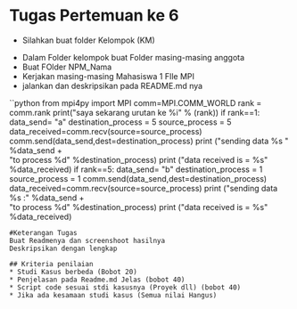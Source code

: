 # Tugas Pertemuan ke 6

- Silahkan buat folder Kelompok (KM)

* Dalam Folder kelompok buat Folder masing-masing anggota
* Buat FOlder NPM_Nama
* Kerjakan masing-masing Mahasiswa 1 FIle MPI
* jalankan dan deskripsikan pada README.md nya

``python
from mpi4py import MPI
comm=MPI.COMM_WORLD
rank = comm.rank
print("saya sekarang urutan ke %i" % (rank))
if rank==1:
data_send= "a"
destination_process = 5
source_process = 5
    data_received=comm.recv(source=source_process)
    comm.send(data_send,dest=destination_process)
    print ("sending data %s " %data_send + \
           "to process %d" %destination_process)
    print ("data received is = %s" %data_received)
if rank==5:
data_send= "b"
destination_process = 1
source_process = 1
    comm.send(data_send,dest=destination_process)
    data_received=comm.recv(source=source_process)
    print ("sending data %s :" %data_send + \
           "to process %d" %destination_process)
    print ("data received is = %s" %data_received)
```
#Keterangan Tugas
Buat Readmenya dan screenshoot hasilnya
Deskripsikan dengan lengkap

## Kriteria penilaian
* Studi Kasus berbeda (Bobot 20)
* Penjelasan pada Readme.md Jelas (bobot 40)
* Script code sesuai stdi kasusnya (Proyek dll) (bobot 40)
* Jika ada kesamaan studi kasus (Semua nilai Hangus)
